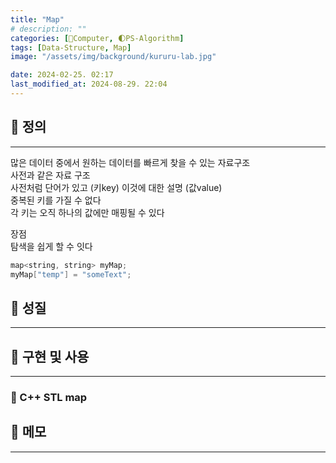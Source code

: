 ```yaml
---
title: "Map"
# description: ""
categories: [💫Computer, 🌓PS-Algorithm]
tags: [Data-Structure, Map]
image: "/assets/img/background/kururu-lab.jpg"

date: 2024-02-25. 02:17
last_modified_at: 2024-08-29. 22:04
---
```


## 💫 정의

---

많은 데이터 중에서 원하는 데이터를 빠르게 찾을 수 있는 자료구조  
사전과 같은 자료 구조  
사전처럼 단어가 있고 (키key) 이것에 대한 설명 (값value)  
중복된 키를 가질 수 없다  
각 키는 오직 하나의 값에만 매핑될 수 있다  

장점  
탐색을 쉽게 할 수 잇다  

```cpp
map<string, string> myMap;
myMap["temp"] = "someText";
```

## 💫 성질

---

## 💫 구현 및 사용

---

### 🫧 C++ STL map

## 💫 메모

---
